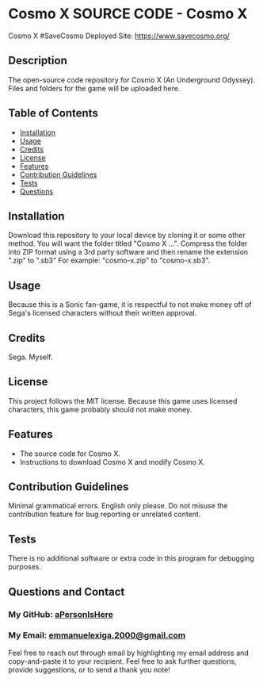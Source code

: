 # Cosmo X SOURCE CODE - Cosmo X

Cosmo X #SaveCosmo Deployed Site: https://www.savecosmo.org/

## Description
        
The open-source code repository for Cosmo X (An Underground Odyssey). Files and folders for the game will be uploaded here.

## Table of Contents
- [Installation](#installation)
- [Usage](#usage)
- [Credits](#credits)
- [License](#license)
- [Features](#features)
- [Contribution Guidelines](#contribution-guidelines)
- [Tests](#tests)
- [Questions](#questions-and-contact)
        
## Installation
        
Download this repository to your local device by cloning it or some other method. You will want the folder titled "Cosmo X ...". Compress the folder into ZIP format using a 3rd party software and then rename the extension ".zip" to ".sb3" For example: "cosmo-x.zip" to "cosmo-x.sb3".
        
## Usage
        
Because this is a Sonic fan-game, it is respectful to not make money off of Sega's licensed characters without their written approval.
        
## Credits

Sega. Myself.

## License
        
This project follows the MIT license. Because this game uses licensed characters, this game probably should not make money.
        
## Features

- The source code for Cosmo X.
- Instructions to download Cosmo X and modify Cosmo X.

## Contribution Guidelines

Minimal grammatical errors. English only please. Do not misuse the contribution feature for bug reporting or unrelated content.

## Tests

There is no additional software or extra code in this program for debugging purposes.

## Questions and Contact

### My GitHub: [aPersonIsHere](https://www.github.com/aPersonIsHere)

### My Email: emmanuelexiga.2000@gmail.com

Feel free to reach out through email by highlighting my email address and copy-and-paste it to your recipient. 
Feel free to ask further questions, provide suggestions, or to send a thank you note!

        
